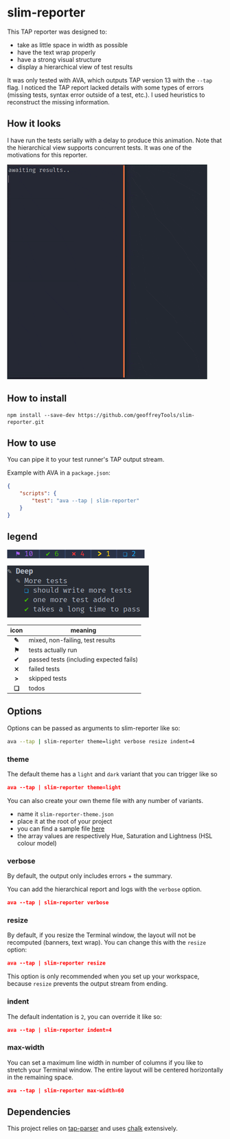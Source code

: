 # slim-reporter

This TAP reporter was designed to:

- take as little space in width as possible
- have the text wrap properly
- have a strong visual structure
- display a hierarchical view of test results

It was only tested with AVA, which outputs TAP version 13 with the `--tap` flag. I noticed the TAP report lacked details with some types of errors (missing tests, syntax error outside of a test, etc.). I used heuristics to reconstruct the missing information.

## How it looks
I have run the tests serially with a delay to produce this animation. Note that the hierarchical view supports concurrent tests. It was one of the motivations for this reporter.

![preview](./readme/preview.gif)

## How to install

```
npm install --save-dev https://github.com/geoffreyTools/slim-reporter.git
```


## How to use
You can pipe it to your test runner's TAP output stream.

Example with AVA in a `package.json`:
```json
{
    "scripts": {
        "test": "ava --tap | slim-reporter"
    }
}
```

## legend

![summary](./readme/summary.png)

![pen](./readme/pen.png)


|  icon  | meaning                                 |
|:------:|-----------------------------------------|
| **✎**  | mixed, non-failing, test results        |
| **⚑**  | tests actually run                      |
| **✔**  | passed tests (including expected fails) |
| **⨯**  | failed tests                            |
| **\>** | skipped tests                           |
| **❏**  | todos                                   |

## Options
Options can be passed as arguments to slim-reporter like so:
```bash
ava --tap | slim-reporter theme=light verbose resize indent=4
```

### theme
The default theme has a `light` and `dark` variant that you can trigger like so 
```json
ava --tap | slim-reporter theme=light
```
You can also create your own theme file with any number of variants.
- name it `slim-reporter-theme.json`
- place it at the root of your project
- you can find a sample file [here](./readme/slim-reporter-theme.json)
- the array values are respectively Hue, Saturation and Lightness (HSL colour model)

### verbose
By default, the output only includes errors + the summary.

You can add the hierarchical report and logs with the `verbose` option.
```json
ava --tap | slim-reporter verbose
```

### resize
By default, if you resize the Terminal window, the layout will not be recomputed (banners, text wrap). You can change this with the `resize` option:
```json
ava --tap | slim-reporter resize
```
This option is only recommended when you set up your workspace, because `resize` prevents the output stream from ending.

### indent
The default indentation is `2`, you can override it like so:
```json
ava --tap | slim-reporter indent=4
```

### max-width
You can set a maximum line width in number of columns if you like to stretch your Terminal window. The entire layout will be centered horizontally in the remaining space.
```json
ava --tap | slim-reporter max-width=60
```

## Dependencies

This project relies on [tap-parser](https://github.com/tapjs/tap-parser) and uses [chalk](https://github.com/chalk/chalk) extensively.